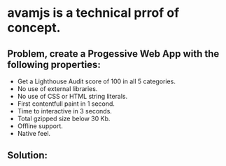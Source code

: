 # avamjs is a technical prrof of concept.

## Problem, create a Progessive Web App with the following properties:

* Get a Lighthouse Audit score of 100 in all 5 categories.
* No use of external libraries.
* No use of CSS or HTML string literals.
* First contentfull paint in 1 second.
* Time to interactive in 3 seconds.
* Total gzipped size below 30 Kb.
* Offline support.
* Native feel.

## Solution:

